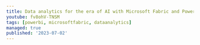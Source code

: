```yaml
---
title: Data analytics for the era of AI with Microsoft Fabric and Power BI
youtube: fv8ohV-TNSM
tags: [powerbi, microsoftfabric, dataanalytics]
managed: true
published: '2023-07-02'
---
```

